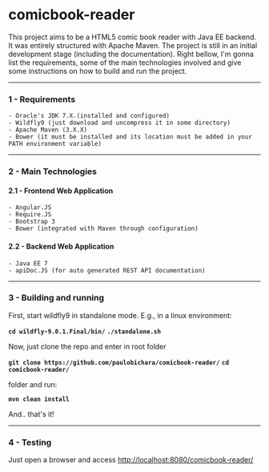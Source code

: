 # comicbook-reader

This project aims to be a HTML5 comic book reader with Java EE backend. It was entirely structured with Apache Maven. The project is still in an initial development stage (including the documentation). Right bellow, I'm gonna list the requirements, some of the main technologies involved and give some instructions on how to build and run the project.

***
### 1 - Requirements
    - Oracle's JDK 7.X.(installed and configured)
    - Wildfly9 (just download and uncompress it in some directory)
    - Apache Maven (3.X.X)
    - Bower (it must be installed and its location must be added in your PATH environment variable)
    
***
### 2 - Main Technologies
    
#### 2.1 - Frontend Web Application
    - Angular.JS
    - Require.JS
    - Bootstrap 3
    - Bower (integrated with Maven through configuration)

#### 2.2 - Backend Web Application
    - Java EE 7
    - apiDoc.JS (for auto generated REST API documentation)

***
### 3 - Building and running
    
First, start wildfly9 in standalone mode. E.g., in a linux environment:

**`cd wildfly-9.0.1.Final/bin/`**
**`./standalone.sh`**

Now, just clone the repo and enter in root folder

**`git clone https://github.com/paulobichara/comicbook-reader/`**
**`cd comicbook-reader/`**

folder and run:

**`mvn clean install`**

And.. that's it!

***
### 4 - Testing

Just open a browser and access [http://localhost:8080/comicbook-reader/](http://localhost:8080/comicbook-reader/)
    
